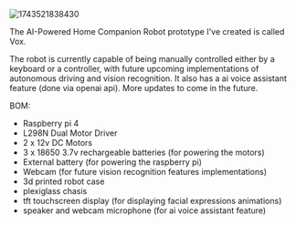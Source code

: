 ![1743521838430](https://github.com/user-attachments/assets/51366c89-9410-4cb3-85a3-76edee9ad24b)

The AI-Powered Home Companion Robot prototype I've created is called Vox.

The robot is currently capable of being manually controlled either by a keyboard or a controller, with future upcoming implementations of autonomous driving and vision recognition. It also has a ai voice assistant feature (done via openai api). More updates to come in the future.

BOM:

- Raspberry pi 4
- L298N Dual Motor Driver
- 2 x 12v DC Motors
- 3 x 18650 3.7v rechargeable batteries (for powering the motors)
- External battery (for powering the raspberry pi)
- Webcam (for future vision recognition features implementations)
- 3d printed robot case
- plexiglass chasis
- tft touchscreen display (for displaying facial expressions animations)
- speaker and webcam microphone (for ai voice assistant feature)
